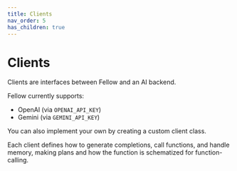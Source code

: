 ```yaml
---
title: Clients
nav_order: 5
has_children: true
---
```


# Clients

Clients are interfaces between Fellow and an AI backend.

Fellow currently supports:
- OpenAI (via `OPENAI_API_KEY`)
- Gemini (via `GEMINI_API_KEY`)

You can also implement your own by creating a custom client class.

Each client defines how to generate completions, call functions, and handle memory, making plans and how the function is schematized for function-calling.
